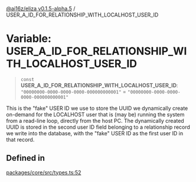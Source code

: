 [@ai16z/eliza v0.1.5-alpha.5](../index.md) / USER\_A\_ID\_FOR\_RELATIONSHIP\_WITH\_LOCALHOST\_USER\_ID

# Variable: USER\_A\_ID\_FOR\_RELATIONSHIP\_WITH\_LOCALHOST\_USER\_ID

> `const` **USER\_A\_ID\_FOR\_RELATIONSHIP\_WITH\_LOCALHOST\_USER\_ID**: `"00000000-0000-0000-0000-000000000001"` = `"00000000-0000-0000-0000-000000000001"`

This is the "fake" USER ID we use to store the UUID we dynamically
 create on-demand for the LOCALHOST user that is (may be) running the
 system from a read-line loop, directly from the host PC.  The
 dynamically created UUID is stored in the second user ID field belonging
 to a relationship record we write into the database, with the "fake"
 USER ID as the first user ID in that record.

## Defined in

[packages/core/src/types.ts:52](https://github.com/roschler/eliza/blob/main/packages/core/src/types.ts#L52)
